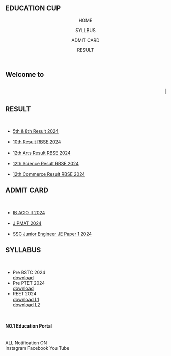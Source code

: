 <!DOCTYPE html>
<html lang="en">
<head>
    <meta charset="UTF-8">
    <meta name="viewport" content="width=device-width, initial-scale=1.0">
    <title>EDUCATION CUP</title>
    <link rel="stylesheet" href="style.css">
</head>
<body>
    <div class="title">
        <br>
        <h2>EDUCATION CUP</h2>
    </div>
<header>
    <div class="navbar">
        <p>HOME</p>
        <p>SYLLBUS</p>
        <p>ADMIT CARD</p>
        <p>RESULT</p>
    </div>
</header>
<div class="sub-title">
    <h2>Welcome to</h2>
    <h2><marquee>NO.1 Education Portal</marquee></h2>
</div>
<div class="tab-section">
    <div class="box1 box">
        <h2>RESULT</h2>
        <br>
        <ul class="result-box"
        <br>
            <li> <a href="http://rajshaladarpan.nic.in/Class5th_8thExam/Home/HomePage.aspx#">5th & 8th Result 2024</a> </li>
            <br>
            <li> <a href="https://rajasthan-10th-result.indiaresults.com/rj/bser/class-10-result-2024/mquery.htm">10th Result RBSE 2024</a> </li>
            <br>
            <li>
            <a href="https://rj-12-arts-result.indiaresults.com/rj/bser/class-12-arts-result-2024/mquery.htm">12th Arts Result RBSE 2024</a></li>
            <br>
            <li> <a href="https://rj-12-science-result.indiaresults.com/rj/bser/class-12-science-result-2024/mquery.htm">12th Science Result RBSE 2024</a></li>
            <br>
            <li> <a href="https://rj-12-commerce-result.indiaresults.com/rj/bser/class-12-commerce-result-2024/mquery.htm">12th Commerce Result RBSE 2024</a></li>
        </ul>
    </div>
    <div class="box2 box">
        <h2>ADMIT CARD</h2>
        <br>
        <ul class="result-box">
            <li> <a href="https://cdn.digialm.com/EForms/configuredHtml/1258/86382/login.html">IB ACIO II 2024</a></li>
            <br>
            <li> <a href="https://exams.nta.ac.in/JIPMAT/">JIPMAT 2024</a></li>
            <br>
            <LI> <a href="https://ssc.gov.in/">SSC Junior Engineer JE Paper 1 2024</a></LI>
        </ul>
    </div>
    <div class="box3 box">
        <h2>SYLLABUS</h2>
        <br>
        <ul class="result-box">
            <li>Pre BSTC 2024</li>
            <a href="pre.bstc.syllabus.pdf" download class="download-btn">download</a>
            <br>
            <li>Pre PTET 2024</li>
            <a href="ptet.syllabus.pdf" download class="download-btn">download</a>
            <br>
            <li>REET 2024</li>
            <a href="reetlevel1.syllabus.pdf" download class="download-btn">download L1</a>
            <br>
            <a href="reetlevel2.syllabus.pdf" download class="download-btn">download L2</a>
        </ul>
    </div>
</div>
<footer>
    <div class="foot-panel">
        <br>
        <h4>NO.1 Education Portal</h4>
        <br>
        ALL Notification ON
        <br>
        Instagram
        Facebook
        You Tube
    </div>
</footer>
</body>
</html>
